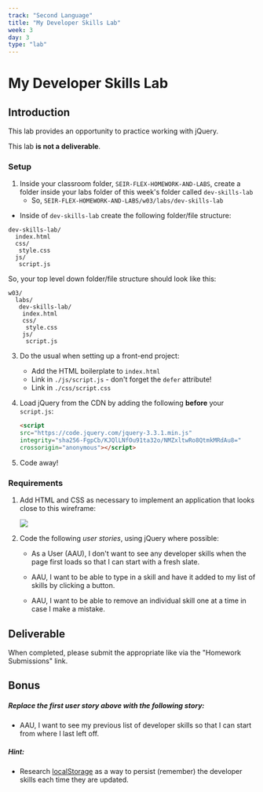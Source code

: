 ```yaml
---
track: "Second Language"
title: "My Developer Skills Lab"
week: 3
day: 3
type: "lab"
---
```


# My Developer Skills Lab

## Introduction

This lab provides an opportunity to practice working with jQuery.

This lab **is not a deliverable**.


### Setup  

1. Inside your classroom folder, `SEIR-FLEX-HOMEWORK-AND-LABS`, create a folder inside your labs folder of this week's folder called `dev-skills-lab`
	- So, `SEIR-FLEX-HOMEWORK-AND-LABS/w03/labs/dev-skills-lab`

- Inside of `dev-skills-lab` create the following folder/file structure:

```shell
dev-skills-lab/
  index.html
  css/
   style.css
  js/
   script.js
```

So, your top level down folder/file structure should look like this:

```shell
w03/
  labs/
   dev-skills-lab/
    index.html
    css/
     style.css
    js/
     script.js
```

3. Do the usual when setting up a front-end project:
	- Add the HTML boilerplate to `index.html`
	- Link in `./js/script.js` - don't forget the `defer` attribute!
	- Link in `./css/script.css`

4. Load jQuery from the CDN by adding the following **before** your `script.js`:
	
	```html
	<script
	src="https://code.jquery.com/jquery-3.3.1.min.js"
	integrity="sha256-FgpCb/KJQlLNfOu91ta32o/NMZxltwRo8QtmkMRdAu8="
	crossorigin="anonymous"></script>
	```

5. Code away!

### Requirements

1. Add HTML and CSS as necessary to implement an application that looks close to this wireframe:

	<img src="https://i.imgur.com/k06ZMEN.png">
	
2. Code the following _user stories_, using jQuery where possible:

	- As a User (AAU), I don't want to see any developer skills when the page first loads so that I can start with a fresh slate.

	- AAU, I want to be able to type in a skill and have it added to my list of skills by clicking a button.

	- AAU, I want to be able to remove an individual skill one at a time in case I make a mistake.

## Deliverable

When completed, please submit the appropriate like via the "Homework Submissions" link. 

## Bonus

##### Replace the first user story above with the following story:

- AAU, I want to see my previous list of developer skills so that I can start from where I last left off.

##### Hint:

- Research [localStorage](https://developer.mozilla.org/en-US/docs/Web/API/Window/localStorage) as a way to persist (remember) the developer skills each time they are updated.


